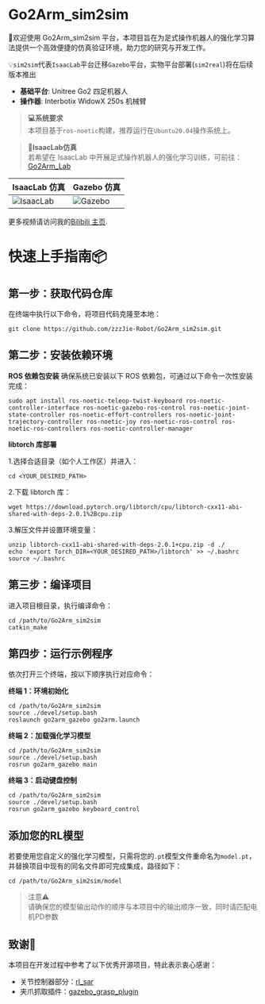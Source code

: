 # Go2Arm_sim2sim
🚀欢迎使用 Go2Arm_sim2sim 平台，本项目旨在为足式操作机器人的强化学习算法提供一个高效便捷的仿真验证环境，助力您的研究与开发工作。

💡`sim2sim`代表`IsaacLab`平台迁移`Gazebo`平台，实物平台部署(`sim2real`)将在后续版本推出

- **基础平台**: Unitree Go2 四足机器人
- **操作器**: Interbotix WidowX 250s 机械臂

>**💻系统要求**  
>本项目基于`ros-noetic`构建，推荐运行在`Ubuntu20.04`操作系统上。

>**📢IsaacLab仿真**  
>若希望在 IsaacLab 中开展足式操作机器人的强化学习训练，可前往：
>[Go2Arm_Lab](https://github.com/zzzJie-Robot/Go2Arm_Lab)

| IsaacLab 仿真 | Gazebo 仿真 |
|--------------------|-------------------|
| ![IsaacLab](https://github.com/zzzJie-Robot/Go2Arm_Lab/raw/main/video/IsaacLab.gif) | ![Gazebo](https://github.com/zzzJie-Robot/Go2Arm_Lab/raw/main/video/Gazebo.gif) |

更多视频请访问我的[Bilibili 主页](https://space.bilibili.com/400627082?spm_id_from=333.1007.0.0).

# 快速上手指南📦
## 第一步：获取代码仓库
在终端中执行以下命令，将项目代码克隆至本地：  
```
git clone https://github.com/zzzJie-Robot/Go2Arm_sim2sim.git
```

## 第二步：安装依赖环境
**ROS 依赖包安装**
确保系统已安装以下 ROS 依赖包，可通过以下命令一次性安装完成：
```
sudo apt install ros-noetic-teleop-twist-keyboard ros-noetic-controller-interface ros-noetic-gazebo-ros-control ros-noetic-joint-state-controller ros-noetic-effort-controllers ros-noetic-joint-trajectory-controller ros-noetic-joy ros-noetic-ros-control ros-noetic-ros-controllers ros-noetic-controller-manager
```
**libtorch 库部署**

1.选择合适目录（如个人工作区）并进入：
```
cd <YOUR_DESIRED_PATH>
```
2.下载 libtorch 库：
```
wget https://download.pytorch.org/libtorch/cpu/libtorch-cxx11-abi-shared-with-deps-2.0.1%2Bcpu.zip
```
3.解压文件并设置环境变量：
```
unzip libtorch-cxx11-abi-shared-with-deps-2.0.1+cpu.zip -d ./
echo 'export Torch_DIR=<YOUR_DESIRED_PATH>/libtorch' >> ~/.bashrc
source ~/.bashrc
```

## 第三步：编译项目
进入项目根目录，执行编译命令：

```
cd /path/to/Go2Arm_sim2sim
catkin_make
```

## 第四步：运行示例程序
依次打开三个终端，按以下顺序执行对应命令：

**终端 1：环境初始化**
```
cd /path/to/Go2Arm_sim2sim
source ./devel/setup.bash
roslaunch go2arm_gazebo go2arm.launch
```

**终端 2：加载强化学习模型**
```
cd /path/to/Go2Arm_sim2sim
source ./devel/setup.bash
rosrun go2arm_gazebo main
```
**终端 3：启动键盘控制**
```
cd /path/to/Go2Arm_sim2sim
source ./devel/setup.bash
rosrun go2arm_gazebo keyboard_control
```

## 添加您的RL模型
若要使用您自定义的强化学习模型，只需将您的`.pt`模型文件重命名为`model.pt`，并替换项目中现有的同名文件即可完成集成，路径如下：
```
cd /path/to/Go2Arm_sim2sim/model
```

>注意⚠️  
>请确保您的模型输出动作的顺序与本项目中的输出顺序一致，同时请匹配电机PD参数

## 致谢🙏
本项目在开发过程中参考了以下优秀开源项目，特此表示衷心感谢：

- 关节控制器部分：[rl_sar](https://github.com/fan-ziqi/rl_sar)
- 夹爪抓取插件：[gazebo_grasp_plugin](https://github.com/JenniferBuehler/gazebo-pkgs)
